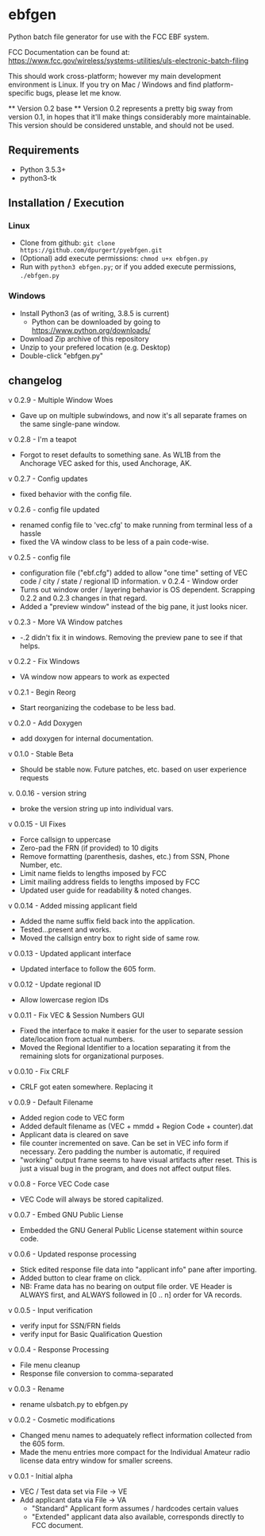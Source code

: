 # ebfgen
Python batch file generator for use with the FCC EBF system.

FCC Documentation can be found at:
https://www.fcc.gov/wireless/systems-utilities/uls-electronic-batch-filing

This should work cross-platform; however my main development environment
is Linux.  If you try on Mac / Windows and find platform-specific bugs,
please let me know.

** Version 0.2 base **
Version 0.2 represents a pretty big sway from version 0.1, in hopes that
it'll make things considerably more maintainable.  This version should
be considered unstable, and should not be used.

## Requirements
  - Python 3.5.3+
  - python3-tk

## Installation / Execution
### Linux
  - Clone from github: `git clone
    https://github.com/dpurgert/pyebfgen.git`
  - (Optional) add execute permissions: `chmod u+x ebfgen.py`
  - Run with `python3 ebfgen.py`; or if you added execute permissions, 
    `./ebfgen.py` 

### Windows
  - Install Python3 (as of writing, 3.8.5 is current)
    - Python can be downloaded by going to https://www.python.org/downloads/
  - Download Zip archive of this repository
  - Unzip to your prefered location (e.g. Desktop)
  - Double-click "ebfgen.py"

## changelog
v 0.2.9 - Multiple Window Woes
  - Gave up on multiple subwindows, and now it's all separate frames on
    the same single-pane window.  

v 0.2.8 - I'm a teapot
  - Forgot to reset defaults to something sane.  As WL1B from the
    Anchorage VEC asked for this, used Anchorage, AK.

v 0.2.7 - Config updates
  - fixed behavior with the config file.

v 0.2.6 - config file updated
  - renamed config file to 'vec.cfg' to make running from terminal less
    of a hassle
  - fixed the VA window class to be less of a pain code-wise.

v 0.2.5 - config file
  - configuration file ("ebf.cfg") added to allow "one time" setting of
    VEC code / city / state / regional ID information.
v 0.2.4 - Window order
  - Turns out window order / layering behavior is OS dependent.
    Scrapping 0.2.2 and 0.2.3 changes in that regard.
  - Added a "preview window" instead of the big pane, it just looks
    nicer.

v 0.2.3 - More VA Window patches
  - -.2 didn't fix it in windows.  Removing the preview pane to see if
    that helps.

v 0.2.2 - Fix Windows
  - VA window now appears to work as expected

v 0.2.1 - Begin Reorg
  - Start reorganizing the codebase to be less bad.

v 0.2.0 - Add Doxygen
  - add doxygen for internal documentation.

v 0.1.0 - Stable Beta
  - Should be stable now.  Future patches, etc. based on user experience
    requests

v. 0.0.16 - version string
  - broke the version string up into individual vars.

v 0.0.15 - UI Fixes
  - Force callsign to uppercase
  - Zero-pad the FRN (if provided) to 10 digits
  - Remove formatting (parenthesis, dashes, etc.) from SSN, Phone
    Number, etc.
  - Limit name fields to lengths imposed by FCC
  - Limit mailing address fields to lengths imposed by FCC
  - Updated user guide for readability & noted changes.

v 0.0.14 - Added missing applicant field
  - Added the name suffix field back into the application.
  - Tested...present and works.
  - Moved the callsign entry box to right side of same row.

v 0.0.13 - Updated applicant interface
  - Updated interface to follow the 605 form.

v 0.0.12 - Update regional ID
  - Allow lowercase region IDs

v 0.0.11 - Fix VEC & Session Numbers GUI
  - Fixed the interface to make it easier for the user to separate
    session date/location from actual numbers.
  - Moved the Regional Identifier to a location separating it from
    the remaining slots for organizational purposes.

v 0.0.10 - Fix CRLF
  - CRLF got eaten somewhere.  Replacing it

v 0.0.9 - Default Filename
  - Added region code to VEC form
  - Added default filename as (VEC + mmdd + Region Code + counter).dat
  - Applicant data is cleared on save
  - file counter incremented on save.  Can be set in VEC info form if
    necessary. Zero padding the number is automatic, if required
  - "working" output frame seems to have visual artifacts after reset.
    This is just a visual bug in the program, and does not affect
    output files.

v 0.0.8 - Force VEC Code case
  - VEC Code will always be stored capitalized.

v 0.0.7 - Embed GNU Public Liense
  - Embedded the GNU General Public License statement within source code.

v 0.0.6 - Updated response processing
  - Stick edited response file data into "applicant info" pane after
    importing.
  - Added button to clear frame on click.
  - NB: Frame data has no bearing on output file order.  VE Header is
    ALWAYS first, and ALWAYS followed in [0 .. n] order for VA records.

v 0.0.5 - Input verification
  - verify input for SSN/FRN fields
  - verify input for Basic Qualification Question

v 0.0.4 - Response Processing
  - File menu cleanup
  - Response file conversion to comma-separated

v 0.0.3 - Rename
  - rename ulsbatch.py to ebfgen.py

v 0.0.2 - Cosmetic modifications
  - Changed menu names to adequately reflect information collected from
    the 605 form.
  - Made the menu entries more compact for the Individual Amateur radio
    license data entry window for smaller screens.

v 0.0.1 - Initial alpha
  - VEC / Test data set via File -> VE
  - Add applicant data via File -> VA
    - "Standard" Applicant form assumes / hardcodes certain values
    - "Extended" applicant data also available, corresponds directly to
      FCC document.

